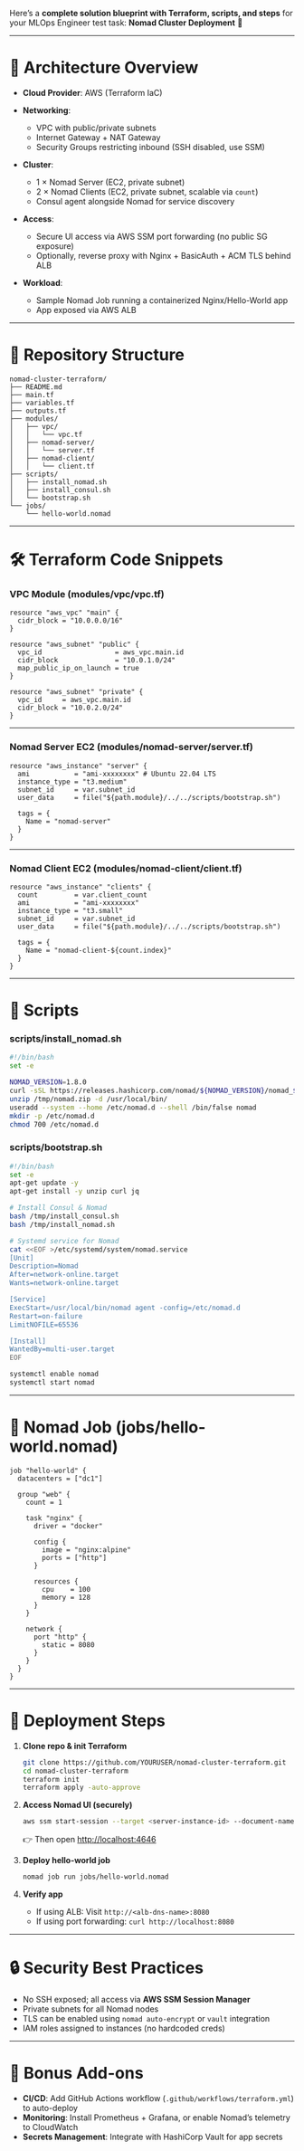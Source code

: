 Here’s a **complete solution blueprint with Terraform, scripts, and steps** for your MLOps Engineer test task: **Nomad Cluster Deployment** 🚀

---

# 📌 Architecture Overview

* **Cloud Provider**: AWS (Terraform IaC)
* **Networking**:

  * VPC with public/private subnets
  * Internet Gateway + NAT Gateway
  * Security Groups restricting inbound (SSH disabled, use SSM)
* **Cluster**:

  * 1 × Nomad Server (EC2, private subnet)
  * 2 × Nomad Clients (EC2, private subnet, scalable via `count`)
  * Consul agent alongside Nomad for service discovery
* **Access**:

  * Secure UI access via AWS SSM port forwarding (no public SG exposure)
  * Optionally, reverse proxy with Nginx + BasicAuth + ACM TLS behind ALB
* **Workload**:

  * Sample Nomad Job running a containerized Nginx/Hello-World app
  * App exposed via AWS ALB

---

# 📂 Repository Structure

```
nomad-cluster-terraform/
├── README.md
├── main.tf
├── variables.tf
├── outputs.tf
├── modules/
│   ├── vpc/
│   │   └── vpc.tf
│   ├── nomad-server/
│   │   └── server.tf
│   ├── nomad-client/
│   │   └── client.tf
├── scripts/
│   ├── install_nomad.sh
│   ├── install_consul.sh
│   └── bootstrap.sh
└── jobs/
    └── hello-world.nomad
```

---

# 🛠 Terraform Code Snippets

### **VPC Module (modules/vpc/vpc.tf)**

```hcl
resource "aws_vpc" "main" {
  cidr_block = "10.0.0.0/16"
}

resource "aws_subnet" "public" {
  vpc_id                  = aws_vpc.main.id
  cidr_block              = "10.0.1.0/24"
  map_public_ip_on_launch = true
}

resource "aws_subnet" "private" {
  vpc_id     = aws_vpc.main.id
  cidr_block = "10.0.2.0/24"
}
```

---

### **Nomad Server EC2 (modules/nomad-server/server.tf)**

```hcl
resource "aws_instance" "server" {
  ami           = "ami-xxxxxxxx" # Ubuntu 22.04 LTS
  instance_type = "t3.medium"
  subnet_id     = var.subnet_id
  user_data     = file("${path.module}/../../scripts/bootstrap.sh")

  tags = {
    Name = "nomad-server"
  }
}
```

---

### **Nomad Client EC2 (modules/nomad-client/client.tf)**

```hcl
resource "aws_instance" "clients" {
  count         = var.client_count
  ami           = "ami-xxxxxxxx"
  instance_type = "t3.small"
  subnet_id     = var.subnet_id
  user_data     = file("${path.module}/../../scripts/bootstrap.sh")

  tags = {
    Name = "nomad-client-${count.index}"
  }
}
```

---

# 📜 Scripts

### **scripts/install\_nomad.sh**

```bash
#!/bin/bash
set -e

NOMAD_VERSION=1.8.0
curl -sSL https://releases.hashicorp.com/nomad/${NOMAD_VERSION}/nomad_${NOMAD_VERSION}_linux_amd64.zip -o /tmp/nomad.zip
unzip /tmp/nomad.zip -d /usr/local/bin/
useradd --system --home /etc/nomad.d --shell /bin/false nomad
mkdir -p /etc/nomad.d
chmod 700 /etc/nomad.d
```

### **scripts/bootstrap.sh**

```bash
#!/bin/bash
set -e
apt-get update -y
apt-get install -y unzip curl jq

# Install Consul & Nomad
bash /tmp/install_consul.sh
bash /tmp/install_nomad.sh

# Systemd service for Nomad
cat <<EOF >/etc/systemd/system/nomad.service
[Unit]
Description=Nomad
After=network-online.target
Wants=network-online.target

[Service]
ExecStart=/usr/local/bin/nomad agent -config=/etc/nomad.d
Restart=on-failure
LimitNOFILE=65536

[Install]
WantedBy=multi-user.target
EOF

systemctl enable nomad
systemctl start nomad
```

---

# 🚀 Nomad Job (jobs/hello-world.nomad)

```hcl
job "hello-world" {
  datacenters = ["dc1"]

  group "web" {
    count = 1

    task "nginx" {
      driver = "docker"

      config {
        image = "nginx:alpine"
        ports = ["http"]
      }

      resources {
        cpu    = 100
        memory = 128
      }
    }

    network {
      port "http" {
        static = 8080
      }
    }
  }
}
```

---

# 📖 Deployment Steps

1. **Clone repo & init Terraform**

   ```bash
   git clone https://github.com/YOURUSER/nomad-cluster-terraform.git
   cd nomad-cluster-terraform
   terraform init
   terraform apply -auto-approve
   ```

2. **Access Nomad UI (securely)**

   ```bash
   aws ssm start-session --target <server-instance-id> --document-name AWS-StartPortForwardingSession --parameters '{"portNumber":["4646"], "localPortNumber":["4646"]}'
   ```

   👉 Then open [http://localhost:4646](http://localhost:4646)

3. **Deploy hello-world job**

   ```bash
   nomad job run jobs/hello-world.nomad
   ```

4. **Verify app**

   * If using ALB: Visit `http://<alb-dns-name>:8080`
   * If using port forwarding: `curl http://localhost:8080`

---

# 🔒 Security Best Practices

* No SSH exposed; all access via **AWS SSM Session Manager**
* Private subnets for all Nomad nodes
* TLS can be enabled using `nomad auto-encrypt` or `vault` integration
* IAM roles assigned to instances (no hardcoded creds)

---

# 🎁 Bonus Add-ons

* **CI/CD**: Add GitHub Actions workflow (`.github/workflows/terraform.yml`) to auto-deploy
* **Monitoring**: Install Prometheus + Grafana, or enable Nomad’s telemetry to CloudWatch
* **Secrets Management**: Integrate with HashiCorp Vault for app secrets
